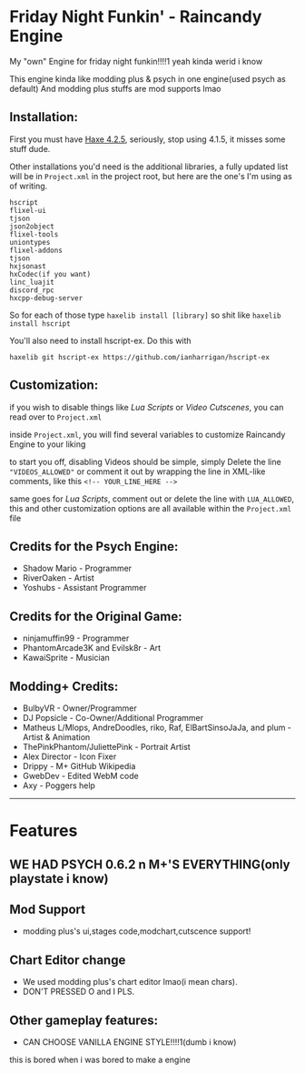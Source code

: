 
# Friday Night Funkin' - Raincandy Engine
My "own" Engine for friday night funkin!!!!1 yeah kinda werid i know

This engine kinda like modding plus & psych in one engine(used psych as default)
And modding plus stuffs are mod supports lmao

## Installation:
First you must have [Haxe 4.2.5](https://haxe.org/download/), seriously, stop using 4.1.5, it misses some stuff dude.

Other installations you'd need is the additional libraries, a fully updated list will be in `Project.xml` in the project root, but here are the one's I'm using as of writing.

```
hscript
flixel-ui
tjson
json2object
flixel-tools
uniontypes
flixel-addons
tjson
hxjsonast
hxCodec(if you want)
linc_luajit
discord_rpc
hxcpp-debug-server
```

So for each of those type `haxelib install [library]` so shit like `haxelib install hscript`

You'll also need to install hscript-ex. Do this with

```
haxelib git hscript-ex https://github.com/ianharrigan/hscript-ex
```


## Customization:

if you wish to disable things like *Lua Scripts* or *Video Cutscenes*, you can read over to `Project.xml`

inside `Project.xml`, you will find several variables to customize Raincandy Engine to your liking

to start you off, disabling Videos should be simple, simply Delete the line `"VIDEOS_ALLOWED"` or comment it out by wrapping the line in XML-like comments, like this `<!-- YOUR_LINE_HERE -->`

same goes for *Lua Scripts*, comment out or delete the line with `LUA_ALLOWED`, this and other customization options are all available within the `Project.xml` file

## Credits for the Psych Engine:
* Shadow Mario - Programmer
* RiverOaken - Artist
* Yoshubs - Assistant Programmer
## Credits for the Original Game:

- ninjamuffin99 - Programmer
- PhantomArcade3K and Evilsk8r - Art
- KawaiSprite - Musician
## Modding+ Credits:

- BulbyVR - Owner/Programmer
- DJ Popsicle - Co-Owner/Additional Programmer
- Matheus L/Mlops, AndreDoodles, riko, Raf, ElBartSinsoJaJa, and plum - Artist & Animation
- ThePinkPhantom/JuliettePink - Portrait Artist
- Alex Director - Icon Fixer
- Drippy - M+ GitHub Wikipedia
- GwebDev - Edited WebM code
- Axy - Poggers help
_____________________________________

# Features

## WE HAD PSYCH 0.6.2 n M+'S EVERYTHING(only playstate i know)

## Mod Support
* modding plus's ui,stages code,modchart,cutscence support!

## Chart Editor change
* We used modding plus's chart editor lmao(i mean chars).
* DON'T PRESSED O and I PLS.

## Other gameplay features:
* CAN CHOOSE VANILLA ENGINE STYLE!!!!1(dumb i know)

this is bored when i was bored to make a engine
